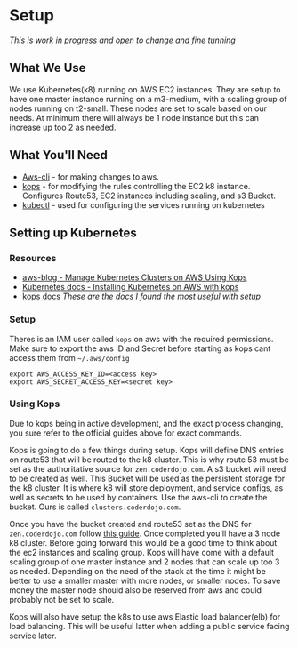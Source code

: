 # Setup

_This is work in progress and open to change and fine tunning_

## What We Use

We use Kubernetes(k8) running on AWS EC2 instances. They are setup to have one master instance running
on a m3-medium, with a scaling group of nodes running on t2-small. These nodes are set to scale
based on our needs. At minimum there will always be 1 node instance but this can increase up too 2
as needed.

## What You'll Need

- [Aws-cli](https://aws.amazon.com/cli/) - for making changes to aws.
- [kops](https://github.com/kubernetes/kops) - for modifying the rules controlling the EC2 k8
  instance. Configures Route53, EC2 instances including scaling, and s3 Bucket.
- [kubectl](https://kubernetes.io/docs/tasks/tools/install-kubectl) - used for configuring the services running on kubernetes

## Setting up Kubernetes

### Resources

- [aws-blog - Manage Kubernetes Clusters on AWS Using Kops](https://aws.amazon.com/blogs/compute/kubernetes-clusters-aws-kops/)
- [Kubernetes docs - Installing Kubernetes on AWS with kops](https://kubernetes.io/docs/getting-started-guides/kops/)
- [kops docs](https://github.com/kubernetes/kops/tree/master/docs)  *These are the docs I found the most useful with setup*

### Setup

Theres is an IAM user called `kops` on aws with the required permissions.
Make sure to export the aws ID and Secret before starting as kops cant access them from
`~/.aws/config`

```
export AWS_ACCESS_KEY_ID=<access key>
export AWS_SECRET_ACCESS_KEY=<secret key>
```

### Using Kops

Due to kops being in active development, and the exact process changing, you sure refer to the
official guides above for exact commands.

Kops is going to do a few things during setup.
Kops will define DNS entries on route53 that will be routed to the k8 cluster. This is why route 53
must be set as the authoritative source for `zen.coderdojo.com`.
A s3 bucket will need to be created as well. This Bucket will be used as the persistent storage for the k8
cluster. It is where k8 will store deployment, and service configs, as well as secrets to be used by
containers. Use the aws-cli to create the bucket. Ours is called `clusters.coderdojo.com`.

Once you have the bucket created and route53 set as the DNS for `zen.coderdojo.com` follow [this guide](https://github.com/kubernetes/kops/blob/master/docs/aws.md).
Once completed you'll have a 3 node k8 cluster.
Before going forward this would be a good time to think about the ec2 instances and scaling group.
Kops will have come with a default scaling group of one master instance and 2 nodes that can scale
up too 3 as needed. Depending on the need of the stack at the time it might be better to use a
smaller master with more nodes, or smaller nodes. To save money the master node should also be
reserved from aws and could probably not be set to scale.

Kops will also have setup the k8s to use aws Elastic load balancer(elb) for load balancing. This
will be useful latter when adding a public service facing service later.
